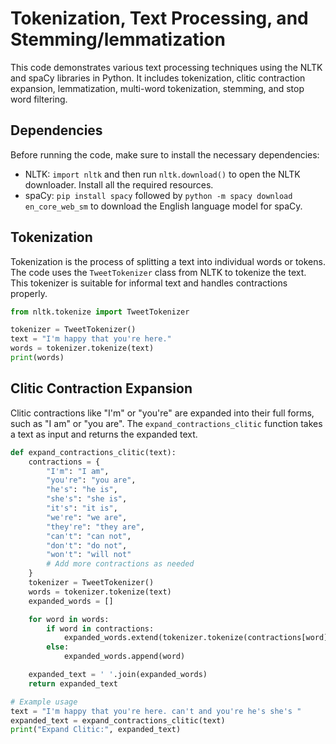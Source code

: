 # Tokenization, Text Processing, and Stemming/lemmatization

This code demonstrates various text processing techniques using the NLTK and spaCy libraries in Python. It includes tokenization, clitic contraction expansion, lemmatization, multi-word tokenization, stemming, and stop word filtering.

## Dependencies

Before running the code, make sure to install the necessary dependencies:

- NLTK: `import nltk` and then run `nltk.download()` to open the NLTK downloader. Install all the required resources.
- spaCy: `pip install spacy` followed by `python -m spacy download en_core_web_sm` to download the English language model for spaCy.

## Tokenization

Tokenization is the process of splitting a text into individual words or tokens. The code uses the `TweetTokenizer` class from NLTK to tokenize the text. This tokenizer is suitable for informal text and handles contractions properly.

```python
from nltk.tokenize import TweetTokenizer

tokenizer = TweetTokenizer()
text = "I'm happy that you're here."
words = tokenizer.tokenize(text)
print(words)
```
## Clitic Contraction Expansion

Clitic contractions like "I'm" or "you're" are expanded into their full forms, such as "I am" or "you are". The `expand_contractions_clitic` function takes a text as input and returns the expanded text.

```python
def expand_contractions_clitic(text):
    contractions = {
        "I'm": "I am",
        "you're": "you are",
        "he's": "he is",
        "she's": "she is",
        "it's": "it is",
        "we're": "we are",
        "they're": "they are",
        "can't": "can not",
        "don't": "do not",
        "won't": "will not"
        # Add more contractions as needed
    }
    tokenizer = TweetTokenizer()
    words = tokenizer.tokenize(text)
    expanded_words = []

    for word in words:
        if word in contractions:
            expanded_words.extend(tokenizer.tokenize(contractions[word]))
        else:
            expanded_words.append(word)

    expanded_text = ' '.join(expanded_words)
    return expanded_text

# Example usage
text = "I'm happy that you're here. can't and you're he's she's "
expanded_text = expand_contractions_clitic(text)
print("Expand Clitic:", expanded_text)
```
